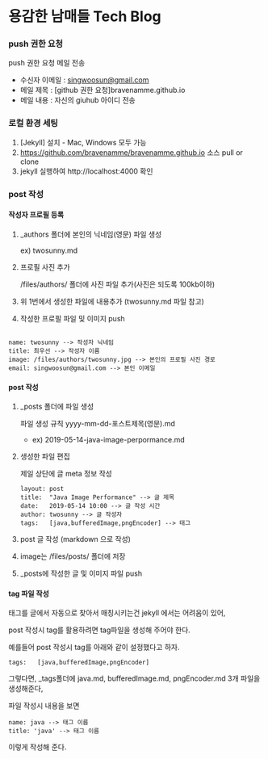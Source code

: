 용감한 남매들 Tech Blog
====================

### push 권한 요청
push 권한 요청 메일 전송
* 수신자 이메일 : singwoosun@gmail.com
* 메일 제목 : [github 권한 요청]bravenamme.github.io
* 메일 내용 : 자신의 giuhub 아이디 전송      


### 로컬 환경 세팅

1. [Jekyll] 설치 - Mac, Windows 모두 가능
2. <https://github.com/bravenamme/bravenamme.github.io> 소스 pull or clone
3. jekyll 실행하여 http://localhost:4000 확인

### post 작성
#### 작성자 프로필 등록
1. _authors 폴더에 본인의 닉네임(영문) 파일 생성

    ex) twosunny.md
    
2. 프로필 사진 추가

    /files/authors/ 폴더에 사진 파일 추가(사진은 되도록 100kb이하)
    
3. 위 1번에서 생성한 파일에 내용추가 (twosunny.md 파일 참고)

4. 작성한 프로필 파일 및 이미지 push


```console

name: twosunny --> 작성자 닉네임
title: 최우선 --> 작성자 이름
image: /files/authors/twosunny.jpg --> 본인의 프로필 사진 경로
email: singwoosun@gmail.com --> 본인 이메일
```

#### post 작성
1. _posts 폴더에 파일 생성

    파일 생성 규칙
    yyyy-mm-dd-포스트제목(영문).md
    * ex) 2019-05-14-java-image-perpormance.md

2. 생성한 파일 편집

    제일 상단에 글 meta 정보 작성
    ```
    layout: post
    title:  "Java Image Performance" --> 글 제목
    date:   2019-05-14 10:00 --> 글 작성 시간
    author: twosunny --> 글 작성자
    tags:	[java,bufferedImage,pngEncoder] --> 태그
    ```

3. post 글 작성 (markdown 으로 작성)

4. image는 /files/posts/ 폴더에 저장

5. _posts에 작성한 글 및 이미지 파일 push

#### tag 파일 작성
태그를 글에서 자동으로 찾아서 매칭시키는건 jekyll 에서는 어려움이 있어,

post 작성시 tag를 활용하려면 tag파일을 생성해 주어야 한다.

예를들어 post 작성시 tag를 아래와 같이 설정했다고 하자.
```
tags:	[java,bufferedImage,pngEncoder]
```
그렇다면, _tags폴더에 java.md, bufferedImage.md, pngEncoder.md 3개 파일을 생성해준다,

파일 작성시 내용을 보면
```
name: java --> 태그 이름
title: 'java' --> 태그 이름
```
이렇게 작성해 준다.